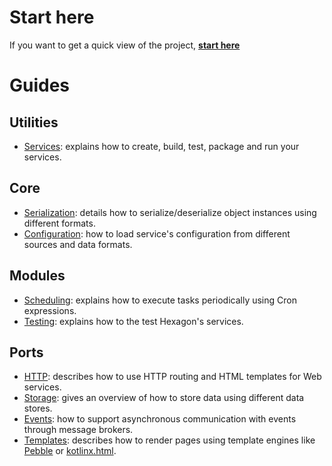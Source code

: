 
Start here
==========

If you want to get a quick view of the project, **[start here](/quick_start.html)**

Guides
======

## Utilities
* [Services]: explains how to create, build, test, package and run your services.

## Core
* [Serialization]: details how to serialize/deserialize object instances using different formats.
* [Configuration]: how to load service's configuration from different sources and data formats.

## Modules
* [Scheduling]: explains how to execute tasks periodically using Cron expressions.
* [Testing]: explains how to the test Hexagon's services.

## Ports
* [HTTP]: describes how to use HTTP routing and HTML templates for Web services.
* [Storage]: gives an overview of how to store data using different data stores.
* [Events]: how to support asynchronous communication with events through message brokers.
* [Templates]: describes how to render pages using template engines like [Pebble] or [kotlinx.html].

[Services]: http://hexagonkt.com/services.html
[Configuration]: http://hexagonkt.com/core/configuration.html
[HTTP]: http://hexagonkt.com/modules/rest.html
[Serialization]: http://hexagonkt.com/core/serialization.html
[Storage]: http://hexagonkt.com/ports/storage.html
[Events]: http://hexagonkt.com/ports/events.html
[Scheduling]: http://hexagonkt.com/modules/scheduling.html
[Templates]: http://hexagonkt.com/ports/templates.html
[Testing]: http://hexagonkt.com/modules/testing.html

[Pebble]: http://www.mitchellbosecke.com/pebble/home
[kotlinx.html]: https://github.com/Kotlin/kotlinx.html
